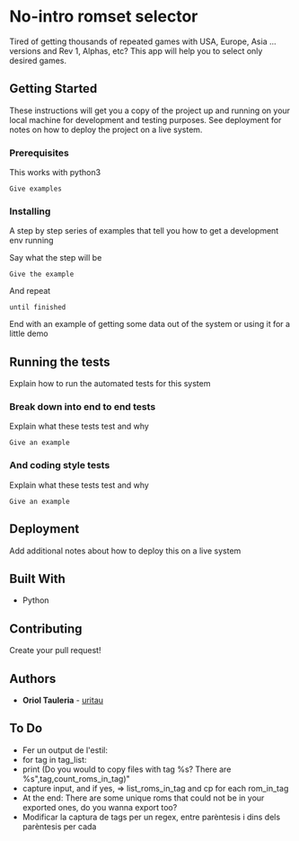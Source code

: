 # No-intro romset selector

Tired of getting thousands of repeated games with USA, Europe, Asia ... versions and Rev 1, Alphas, etc?
This app will help you to select only desired games.

## Getting Started

These instructions will get you a copy of the project up and running on your local machine for development and testing purposes. See deployment for notes on how to deploy the project on a live system.

### Prerequisites

This works with python3

```
Give examples
```

### Installing

A step by step series of examples that tell you how to get a development env running

Say what the step will be

```
Give the example
```

And repeat

```
until finished
```

End with an example of getting some data out of the system or using it for a little demo

## Running the tests

Explain how to run the automated tests for this system

### Break down into end to end tests

Explain what these tests test and why

```
Give an example
```

### And coding style tests

Explain what these tests test and why

```
Give an example
```

## Deployment

Add additional notes about how to deploy this on a live system

## Built With

* Python

## Contributing

Create your pull request!

## Authors

* **Oriol Tauleria** - [uritau](https://github.com/uritau)

## To Do
* Fer un output de l'estil:
* for tag in tag_list:
* print (Do you would to copy files with tag %s? There are %s",tag,count_roms_in_tag)"
* capture input, and if yes, => list_roms_in_tag and cp for each rom_in_tag
* At the end: There are some unique roms that could not be in your exported ones, do you wanna export too?
* Modificar la captura de tags per un regex, entre parèntesis i dins dels parèntesis per cada